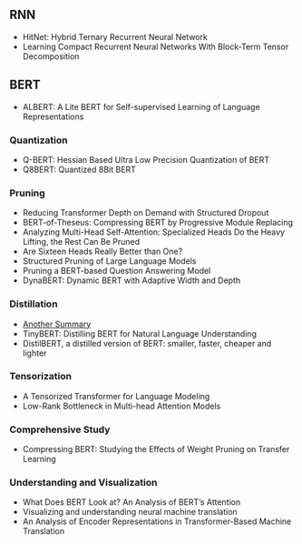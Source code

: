 
## RNN
- HitNet: Hybrid Ternary Recurrent Neural Network
- Learning Compact Recurrent Neural Networks With Block-Term Tensor Decomposition

## BERT
- ALBERT: A Lite BERT for Self-supervised Learning of Language Representations

### Quantization
- Q-BERT: Hessian Based Ultra Low Precision Quantization of BERT
- Q8BERT: Quantized 8Bit BERT


### Pruning
- Reducing Transformer Depth on Demand with Structured Dropout
- BERT-of-Theseus: Compressing BERT by Progressive Module Replacing
- Analyzing Multi-Head Self-Attention: Specialized Heads Do the Heavy Lifting, the Rest Can Be Pruned
- Are Sixteen Heads Really Better than One?
- Structured Pruning of Large Language Models
- Pruning a BERT-based Question Answering Model
- DynaBERT: Dynamic BERT with Adaptive Width and Depth


### Distillation
- [Another Summary](https://github.com/thunlp/PLMpapers#knowledge-distillation--model-compression)
- TinyBERT: Distilling BERT for Natural Language Understanding
- DistilBERT, a distilled version of BERT: smaller, faster, cheaper and lighter

### Tensorization
- A Tensorized Transformer for Language Modeling
- Low-Rank Bottleneck in Multi-head Attention Models


### Comprehensive Study
- Compressing BERT: Studying the Effects of Weight Pruning on Transfer Learning


### Understanding and Visualization
- What Does BERT Look at? An Analysis of BERT’s Attention
- Visualizing and understanding neural machine translation
- An Analysis of Encoder Representations in Transformer-Based Machine Translation